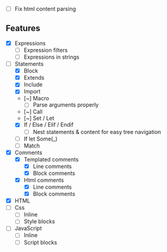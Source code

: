 - [ ] Fix html content parsing

## Features
- [x] Expressions
    - [ ] Expression filters
    - [ ] Expressions in strings
- [ ] Statements
    - [x] Block
    - [x] Extends
    - [x] Include
    - [x] Import
    - [~] Macro
        - [ ] Parse arguments properly
    - [~] Call
    - [~] Set / Let
    - [x] If / Else / Elif / Endif
        - [ ] Nest statements & content for easy tree navigation
    - [ ] If let Some(_)
    - [ ] Match
- [x] Comments
    - [x] Templated comments
        - [x] Line comments
        - [x] Block comments
    - [x] Html comments
        - [x] Line comments
        - [x] Block comments
- [x] HTML
- [ ] Css
    - [ ] Inline
    - [ ] Style blocks
- [ ] JavaScript
    - [ ] Inline
    - [ ] Script blocks
